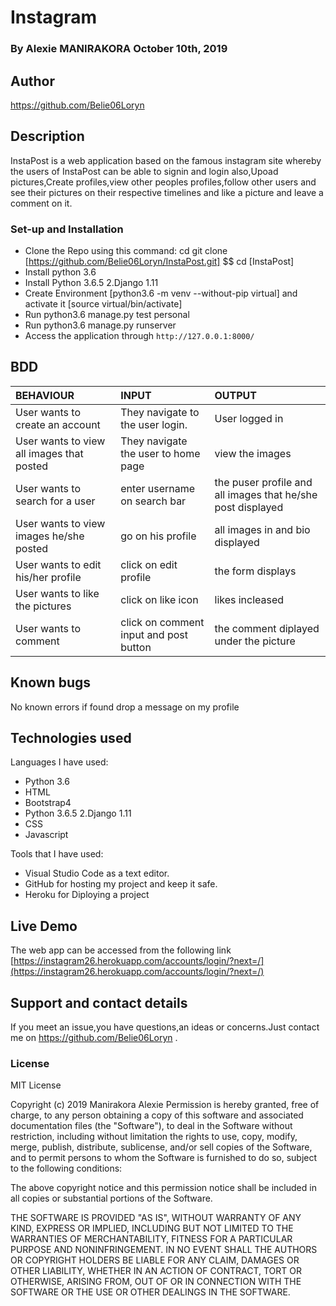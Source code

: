 # Instagram
### By Alexie MANIRAKORA October 10th, 2019
## Author
https://github.com/Belie06Loryn

## Description
InstaPost is a web application based on the famous instagram site whereby the users of InstaPost can be able to signin and login also,Upoad pictures,Create profiles,view other peoples profiles,follow other users and see their pictures on their respective timelines and like a picture and leave a comment on it.

### Set-up and Installation
- Clone the Repo using this command: cd git clone  [https://github.com/Belie06Loryn/InstaPost.git] $$ cd [InstaPost]
- Install python 3.6
- Install Python 3.6.5 2.Django 1.11
- Create Environment [python3.6 -m venv --without-pip virtual] and activate   it [source virtual/bin/activate]
- Run python3.6 manage.py test personal
- Run python3.6 manage.py runserver 
- Access the application through `http://127.0.0.1:8000/`

## BDD
| BEHAVIOUR | INPUT | OUTPUT|
|:------------|:--------|:-----------|
|User wants to create an account| They navigate to the user login.|User logged in|
|User wants to view all images that posted|They navigate the user to home page |view the images|
|User wants to search for a user|enter username on search bar |the puser profile and all images that he/she post displayed|
|User wants to view images he/she posted|go on his profile|all images in and bio displayed|
|User wants to edit his/her profile|click on edit profile|the form displays|
|User wants to like the pictures|click on like icon|likes incleased|
|User wants to comment|click on comment input and post button|the comment diplayed under the picture|

## Known bugs
No known errors if found drop a message on my profile

## Technologies used

Languages I have used:
- Python 3.6
- HTML
- Bootstrap4
- Python 3.6.5 2.Django 1.11
- CSS
- Javascript

Tools that I have used:

- Visual Studio Code as a text editor.
- GitHub for hosting my project and keep it safe.
- Heroku for Diploying a project

## Live Demo

The web app can be accessed from the following link [https://instagram26.herokuapp.com/accounts/login/?next=/](https://instagram26.herokuapp.com/accounts/login/?next=/)

## Support and contact details
If you meet an issue,you have questions,an ideas or concerns.Just contact me on https://github.com/Belie06Loryn .

### License

MIT License

Copyright (c) 2019 Manirakora Alexie Permission is hereby granted, free of charge, to any person obtaining a copy of this software and associated documentation files (the "Software"), to deal in the Software without restriction, including without limitation the rights to use, copy, modify, merge, publish, distribute, sublicense, and/or sell copies of the Software, and to permit persons to whom the Software is furnished to do so, subject to the following conditions:

The above copyright notice and this permission notice shall be included in all copies or substantial portions of the Software.

THE SOFTWARE IS PROVIDED "AS IS", WITHOUT WARRANTY OF ANY KIND, EXPRESS OR IMPLIED, INCLUDING BUT NOT LIMITED TO THE WARRANTIES OF MERCHANTABILITY, FITNESS FOR A PARTICULAR PURPOSE AND NONINFRINGEMENT. IN NO EVENT SHALL THE AUTHORS OR COPYRIGHT HOLDERS BE LIABLE FOR ANY CLAIM, DAMAGES OR OTHER LIABILITY, WHETHER IN AN ACTION OF CONTRACT, TORT OR OTHERWISE, ARISING FROM, OUT OF OR IN CONNECTION WITH THE SOFTWARE OR THE USE OR OTHER DEALINGS IN THE SOFTWARE.

